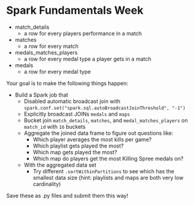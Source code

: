 # Spark Fundamentals Week

- match_details
  - a row for every players performance in a match
- matches
  - a row for every match
- medals_matches_players
  - a row for every medal type a player gets in a match
- medals
  - a row for every medal type

Your goal is to make the following things happen:

- Build a Spark job that
  - Disabled automatic broadcast join with `spark.conf.set("spark.sql.autoBroadcastJoinThreshold", "-1")`
  - Explicitly broadcast JOINs `medals` and `maps`
  - Bucket join `match_details`, `matches`, and `medal_matches_players` on `match_id` with `16` buckets
  - Aggregate the joined data frame to figure out questions like:
    - Which player averages the most kills per game?
    - Which playlist gets played the most?
    - Which map gets played the most?
    - Which map do players get the most Killing Spree medals on?
  - With the aggregated data set
    - Try different `.sortWithinPartitions` to see which has the smallest data size (hint: playlists and maps are both very low cardinality)

Save these as .py files and submit them this way!
